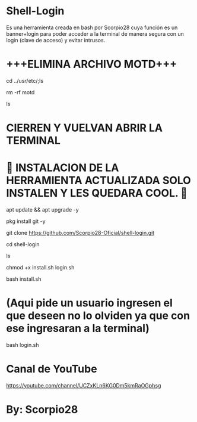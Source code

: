 # Shell-Login
Es una herramienta creada en bash por Scorpio28 cuya función es un banner+login para poder acceder a la terminal de manera segura con un login (clave de acceso) y evitar intrusos.

# +++ELIMINA ARCHIVO MOTD+++

cd ../usr/etc/;ls

rm -rf motd

ls

# CIERREN Y VUELVAN ABRIR LA TERMINAL

# 🦂 INSTALACION DE LA HERRAMIENTA ACTUALIZADA SOLO INSTALEN Y LES QUEDARA COOL. 🦂

apt update && apt upgrade -y

pkg install git -y

git clone https://github.com/Scorpio28-Oficial/shell-login.git

cd shell-login

ls

chmod +x install.sh login.sh

bash install.sh

# (Aqui pide un usuario ingresen el que deseen no lo olviden ya que con ese ingresaran a la terminal)

bash login.sh

# Canal de YouTube

https://youtube.com/channel/UCZxKLn6KG0Dm5kmRaOGphsg

# By: Scorpio28
